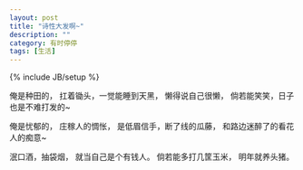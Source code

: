 ```yaml
---
layout: post
title: "诗性大发啊~"
description: ""
category: 有时停停
tags: [生活]
---
```

{% include JB/setup %}

俺是种田的，
扛着锄头，一觉能睡到天黑，
懒得说自己很懒，
倘若能笑笑，日子也是不难打发的~
 
俺是忧郁的，
庄稼人的惆怅，
是低眉信手，断了线的瓜藤，
和路边迷醉了的看花人的痴意~

泯口酒，抽袋烟，
就当自己是个有钱人。
倘若能多打几筐玉米，
明年就养头猪。
